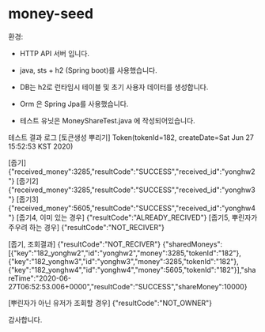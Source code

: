 # money-seed

환경:
- HTTP API 서버 입니다.
 + java, sts + h2 (Spring boot)를 사용했습니다.
- DB는 h2로 런타임시 테이블 및 초기 사용자 데이터를 생성합니다.
- Orm 은 Spring Jpa를 사용했습니다.

- 테스트 유닛은 MoneyShareTest.java 에 작성되어있습니다.


테스트 결과 로그
[토큰생성 뿌리기]
Token(tokenId=182, createDate=Sat Jun 27 15:52:53 KST 2020)

[줍기]
{"received_money":3285,"resultCode":"SUCCESS","received_id":"yonghw2"}
[줍기2]
{"received_money":3285,"resultCode":"SUCCESS","received_id":"yonghw3"}
[줍기3]
{"received_money":5605,"resultCode":"SUCCESS","received_id":"yonghw4"}
[줍기4, 이미 있는 경우]
{"resultCode":"ALREADY_RECIVED"}
[줍기5, 뿌린자가 주우려 하는 경우]
{"resultCode":"NOT_RECIVER"}

[줍기, 조회결과]
{"resultCode":"NOT_RECIVER"}
{"sharedMoneys":[{"key":"182_yonghw2","id":"yonghw2","money":3285,"tokenId":"182"},{"key":"182_yonghw3","id":"yonghw3","money":3285,"tokenId":"182"},{"key":"182_yonghw4","id":"yonghw4","money":5605,"tokenId":"182"}],"shareTime":"2020-06-27T06:52:53.006+0000","resultCode":"SUCCESS","shareMoney":10000}

[뿌린자가 아닌 유저가 조회할 경우]
{"resultCode":"NOT_OWNER"}



감사합니다.
